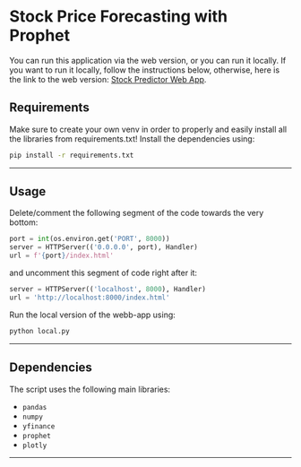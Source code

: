 # Stock Price Forecasting with Prophet

You can run this application via the web version, or you can run it locally. If you want to run it locally, 
follow the instructions below, otherwise, here is the link to the web version: [Stock Predictor Web App](https://stockpredictor-l0iq.onrender.com).

## Requirements

Make sure to create your own venv in order to properly and easily install all the libraries from requirements.txt!
Install the dependencies using:

```bash
pip install -r requirements.txt
```

---

## Usage

Delete/comment the following segment of the code towards the very bottom:
```python
port = int(os.environ.get('PORT', 8000))
server = HTTPServer(('0.0.0.0', port), Handler)
url = f'{port}/index.html'
```

and uncomment this segment of code right after it:
```python
server = HTTPServer(('localhost', 8000), Handler)
url = 'http://localhost:8000/index.html'
```

Run the local version of the webb-app using:

```bash
python local.py
```

---

## Dependencies

The script uses the following main libraries:

- `pandas`
- `numpy`
- `yfinance`
- `prophet`
- `plotly`

---

